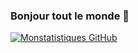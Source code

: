 ### Bonjour tout le monde 👋

[![Monstatistiques GitHub](https://github-readme-stats.vercel.app/api?username=xtoukam&show_icons=true&theme=dark&icon_color=FF5733&border_color=3E73B1&bg_color=0D1117)](https://github.com/anuraghazra/github-readme-stats)
